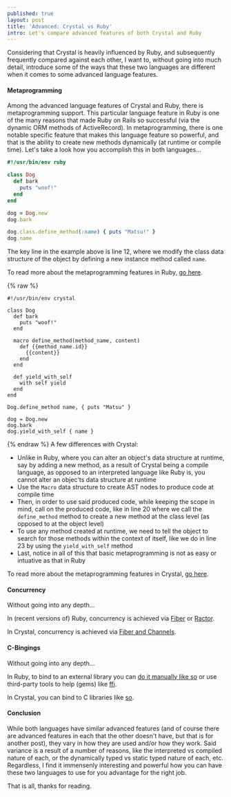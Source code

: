 ```yaml
---
published: true
layout: post
title: 'Advanced: Crystal vs Ruby'
intro: Let's compare advanced features of both Crystal and Ruby
---
```


Considering that Crystal is heavily influenced by Ruby, and subsequently frequently compared against each other, I want to, without going into much detail, introduce some of the ways that these two languages are different when it comes to some advanced language features.

#### Metaprogramming
Among the advanced language features of Crystal and Ruby, there is metaprogramming support. This particular language feature in Ruby is one of the many reasons that made Ruby on Rails so successful (via the dynamic ORM methods of ActiveRecord). In metaprogramming, there is one notable specific feature that makes this language feature so powerful, and that is the ability to create new methods dynamically (at runtime or compile time). Let's take a look how you accomplish this in both languages...

```ruby
#!/usr/bin/env ruby

class Dog
  def bark
    puts "woof!"
  end
end

dog = Dog.new
dog.bark

dog.class.define_method(:name) { puts "Matsu!" }
dog.name
```
The key line in the example above is line 12, where we modify the class data structure of the object by defining a new instance method called `name`.

To read more about the metaprogramming features in Ruby, [go here][4].

{% raw %}
```crystal
#!/usr/bin/env crystal

class Dog
  def bark
    puts "woof!"
  end

  macro define_method(method_name, content)
    def {{method_name.id}}
      {{content}}
    end
  end

  def yield_with_self
    with self yield
  end
end

Dog.define_method name, { puts "Matsu" }

dog = Dog.new
dog.bark
dog.yield_with_self { name }
```
{% endraw %} 
A few differences with Crystal:
- Unlike in Ruby, where you can alter an object's data structure at runtime, say by adding a new method, as a result of Crystal being a compile language, as opposed to an interpreted language like Ruby is, you cannot alter an objec'ts data structure at runtime
- Use the `Macro` data structure to create AST nodes to produce code at compile time
- Then, in order to use said produced code, while keeping the scope in mind, call on the produced code, like in line 20 where we call the `define_method` method to create a new method at the class level (as opposed to at the object level)
- To use any method created at runtime, we need to tell the object to search for those methods within the context of itself, like we do in line 23 by using the `yield_with_self` method
- Last, notice in all of this that basic metaprogramming is not as easy or intuative as that in Ruby

To read more about the metaprogramming features in Crystal, [go here][1].

#### Concurrency
Without going into any depth...

In (recent versions of) Ruby, concurrency is achieved via [Fiber][5] or [Ractor][6].

In Crystal, concurrency is achieved via [Fiber and Channels][2].

#### C-Bingings
Without going into any depth...

In Ruby, to bind to an external library you can [do it manually like so][7] or use third-party tools to help (gems) like [ffi][8].

In Crystal, you can bind to C libraries like [so][3].

#### Conclusion
While both languages have similar advanced features (and of course there are advanced features in each that the other doesn't have, but that is for another post), they vary in how they are used and/or how they work. Said variance is a result of a number of reasons, like the interpreted vs compiled nature of each, or the dynamically typed vs static typed nature of each, etc. Regardless, I find it immensenly interesting and powerful how you can have these two languages to use for you advantage for the right job.

That is all, thanks for reading.

<!-- Crystal links -->
[1]: https://crystal-lang.org/reference/1.6/syntax_and_semantics/macros/index.html
[2]: https://crystal-lang.org/reference/1.6/guides/concurrency.html
[3]: https://crystal-lang.org/reference/1.6/syntax_and_semantics/c_bindings/

<!-- Ruby links -->
[4]: https://ruby-doc.org/core-3.0.0/Module.html
[5]: https://ruby-doc.org/core-3.0.0/Fiber.html
[6]: https://ruby-doc.org/core-3.0.0/Ractor.html
[7]: https://docs.ruby-lang.org/en/3.0/extension_rdoc.html#label-Example+-+Creating+the+dbm+Extension
[8]: https://github.com/ffi/ffi